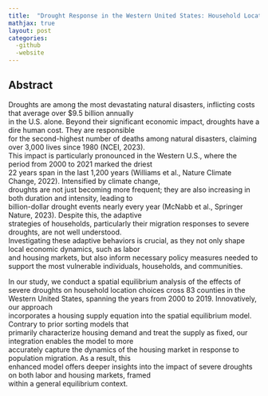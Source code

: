 ```yaml
---
title:  "Drought Response in the Western United States: Household Location Choices and Housing Market Feedback. (Job Market Paper)"
mathjax: true
layout: post
categories: 
  -github
  -website
---
```


## Abstract
Droughts are among the most devastating natural disasters, inflicting costs that average over $9.5 billion annually   
in the U.S. alone. Beyond their significant economic impact, droughts have a dire human cost. They are responsible  
for the second-highest number of deaths among natural disasters, claiming over 3,000 lives since 1980 (NCEI, 2023).  
This impact is particularly pronounced in the Western U.S., where the period from 2000 to 2021 marked the driest   
22 years span in the last 1,200 years (Williams et al., Nature Climate Change, 2022). Intensified by climate change,  
droughts are not just becoming more frequent; they are also increasing in both duration and intensity, leading to   
billion-dollar drought events nearly every year (McNabb et al., Springer Nature, 2023). Despite this, the adaptive  
strategies of households, particularly their migration responses to severe droughts, are not well understood.   
Investigating these adaptive behaviors is crucial, as they not only shape local economic dynamics, such as labor   
and housing markets, but also inform necessary policy measures needed to support the most vulnerable individuals,  households, and communities.

In our study, we conduct a spatial equilibrium analysis of the effects of severe droughts on household location choices 
cross 83 counties in the Western United States, spanning the years from 2000 to 2019. Innovatively, our approach  
incorporates a housing supply equation into the spatial equilibrium model. Contrary to prior sorting models that   
primarily characterize housing demand and treat the supply as fixed, our integration enables the model to more   
accurately capture the dynamics of the housing market in response to population migration. As a result, this   
enhanced model offers deeper insights into the impact of severe droughts on both labor and housing markets, framed  
within a general equilibrium context.
